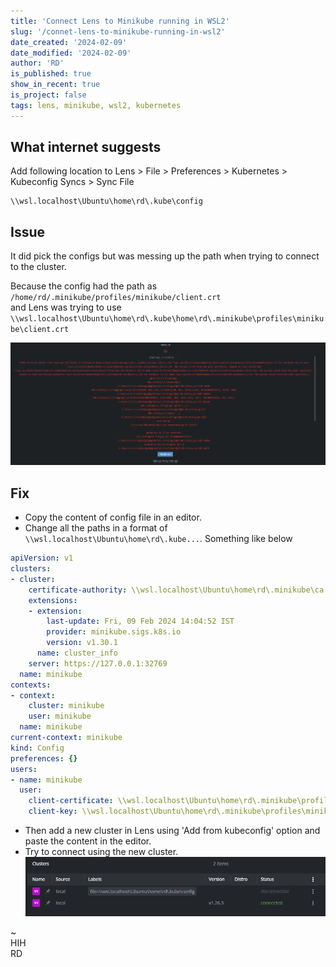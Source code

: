 ```yaml
---
title: 'Connect Lens to Minikube running in WSL2'
slug: '/connet-lens-to-minikube-running-in-wsl2'
date_created: '2024-02-09'
date_modified: '2024-02-09'
author: 'RD'
is_published: true
show_in_recent: true
is_project: false
tags: lens, minikube, wsl2, kubernetes
---
```


## What internet suggests

Add following location to Lens > File > Preferences > Kubernetes > Kubeconfig Syncs > Sync File
```
\\wsl.localhost\Ubuntu\home\rd\.kube\config
```

## Issue
It did pick the configs but was messing up the path when trying to connect to the cluster.

Because the config had the path as `/home/rd/.minikube/profiles/minikube/client.crt`  
and Lens was trying to use `\\wsl.localhost\Ubuntu\home\rd\.kube\home\rd\.minikube\profiles\minikube\client.crt`

![Lens not connected to minikube](./lens-minikube-wsl2-error.png)

## Fix
- Copy the content of config file in an editor.
- Change all the paths in a format of `\\wsl.localhost\Ubuntu\home\rd\.kube...`. Something like below

```yaml
apiVersion: v1
clusters:
- cluster:
    certificate-authority: \\wsl.localhost\Ubuntu\home\rd\.minikube\ca.crt
    extensions:
    - extension:
        last-update: Fri, 09 Feb 2024 14:04:52 IST
        provider: minikube.sigs.k8s.io
        version: v1.30.1
      name: cluster_info
    server: https://127.0.0.1:32769
  name: minikube
contexts:
- context:
    cluster: minikube
    user: minikube
  name: minikube
current-context: minikube
kind: Config
preferences: {}
users:
- name: minikube
  user:
    client-certificate: \\wsl.localhost\Ubuntu\home\rd\.minikube\profiles\minikube\client.crt
    client-key: \\wsl.localhost\Ubuntu\home\rd\.minikube\profiles\minikube\client.key
```

- Then add a new cluster in Lens using 'Add from kubeconfig' option and paste the content in the editor.
- Try to connect using the new cluster.
  ![Lens connected to minikube](./lens-minikube-wsl2-connected.png)



~  
HIH  
RD
